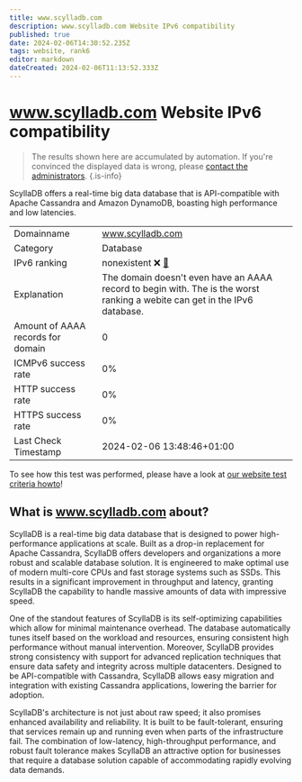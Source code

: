 ```yaml
---
title: www.scylladb.com
description: www.scylladb.com Website IPv6 compatibility
published: true
date: 2024-02-06T14:30:52.235Z
tags: website, rank6
editor: markdown
dateCreated: 2024-02-06T11:13:52.333Z
---
```


# www.scylladb.com Website IPv6 compatibility

> The results shown here are accumulated by automation. If you're convinced the displayed data is wrong, please [contact the administrators](/howto/chat). 
{.is-info}

ScyllaDB offers a real-time big data database that is API-compatible with Apache Cassandra and Amazon DynamoDB, boasting high performance and low latencies.


|   |   |
| - | - |
| Domainname | www.scylladb.com
| Category | Database |
| IPv6 ranking | nonexistent :x: [🔗](/howto/ranking) |
| Explanation | The domain doesn't even have an AAAA record to begin with. The is the worst ranking a webite can get in the IPv6 database. |
| Amount of AAAA records for domain | 0 |
| ICMPv6 success rate | 0%|
| HTTP success rate | 0% |
| HTTPS success rate | 0% |
| Last Check Timestamp | 2024-02-06 13:48:46+01:00 |

To see how this test was performed, please have a look at [our website test criteria howto](/howto/testcriteria/website)!


## What is www.scylladb.com about?
ScyllaDB is a real-time big data database that is designed to power high-performance applications at scale. Built as a drop-in replacement for Apache Cassandra, ScyllaDB offers developers and organizations a more robust and scalable database solution. It is engineered to make optimal use of modern multi-core CPUs and fast storage systems such as SSDs. This results in a significant improvement in throughput and latency, granting ScyllaDB the capability to handle massive amounts of data with impressive speed.

One of the standout features of ScyllaDB is its self-optimizing capabilities which allow for minimal maintenance overhead. The database automatically tunes itself based on the workload and resources, ensuring consistent high performance without manual intervention. Moreover, ScyllaDB provides strong consistency with support for advanced replication techniques that ensure data safety and integrity across multiple datacenters. Designed to be API-compatible with Cassandra, ScyllaDB allows easy migration and integration with existing Cassandra applications, lowering the barrier for adoption.

ScyllaDB's architecture is not just about raw speed; it also promises enhanced availability and reliability. It is built to be fault-tolerant, ensuring that services remain up and running even when parts of the infrastructure fail. The combination of low-latency, high-throughput performance, and robust fault tolerance makes ScyllaDB an attractive option for businesses that require a database solution capable of accommodating rapidly evolving data demands.


